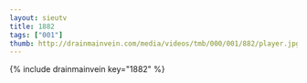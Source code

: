 ```yaml
--- 
layout: sieutv
title: 1882
tags: ["001"]
thumb: http://drainmainvein.com/media/videos/tmb/000/001/882/player.jpg
---
```

{% include drainmainvein key="1882" %} 
